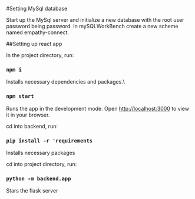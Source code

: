 #Setting MySql database

Start up the MySql server and initialize a new database with the root user password being password.
In mySQLWorkBench create a new scheme named empathy-connect.

##Setting up react app

In the project directory, run:

### `npm i`

Installs necessary dependencies and packages.\

### `npm start`

Runs the app in the development mode.
Open [http://localhost:3000](http://localhost:3000) to view it in your browser.

cd into backend, run:

### `pip install -r 'requirements`

Installs necessary packages

cd into project directory, run:

### `python -m backend.app`

Stars the flask server

